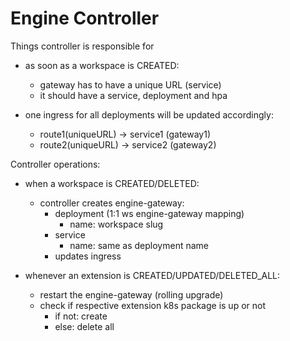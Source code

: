 # Engine Controller

Things controller is responsible for

- as soon as a workspace is CREATED:

  - gateway has to have a unique URL (service)
  - it should have a service, deployment and hpa

- one ingress for all deployments will be updated accordingly:

  - route1(uniqueURL) -> service1 (gateway1)
  - route2(uniqueURL) -> service2 (gateway2)

Controller operations:

- when a workspace is CREATED/DELETED:

  - controller creates engine-gateway:
    - deployment (1:1 ws engine-gateway mapping)
      - name: workspace slug
    - service
      - name: same as deployment name
    - updates ingress

- whenever an extension is CREATED/UPDATED/DELETED_ALL:
  - restart the engine-gateway (rolling upgrade)
  - check if respective extension k8s package is up or not
    - if not: create
    - else: delete all

